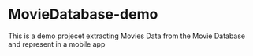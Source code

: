 # MovieDatabase-demo
This is a demo projecet extracting Movies Data from the Movie Database and represent in a mobile app
